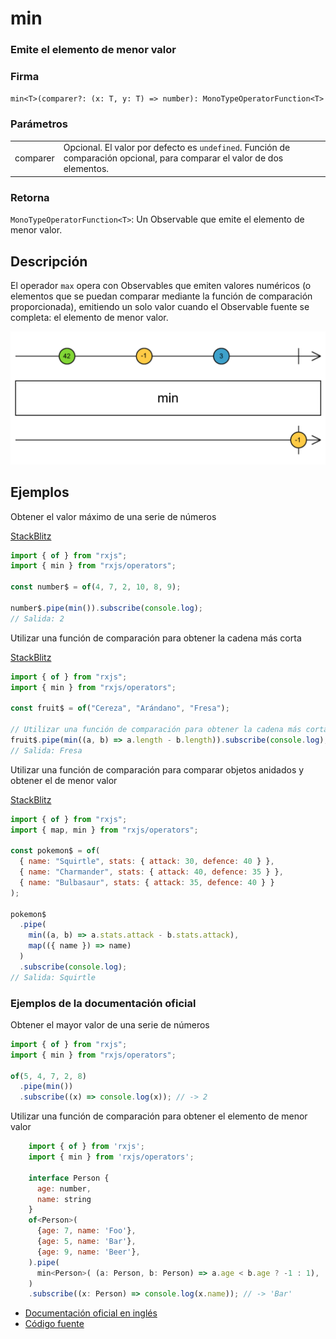 # min

### Emite el elemento de menor valor

### Firma

`min<T>(comparer?: (x: T, y: T) => number): MonoTypeOperatorFunction<T>`

### Parámetros

<table>
<tr><td>comparer</td><td>Opcional. El valor por defecto es <code>undefined</code>.
Función de comparación opcional, para comparar el valor de dos elementos.
</td></tr>
</table>

### Retorna

`MonoTypeOperatorFunction<T>`: Un Observable que emite el elemento de menor valor.

## Descripción

El operador `max` opera con Observables que emiten valores numéricos (o elementos que se puedan comparar mediante la función de comparación proporcionada), emitiendo un solo valor cuando el Observable fuente se completa: el elemento de menor valor.

<img src="assets/images/marble-diagrams/mathematical-aggregate/min.png" alt="Diagrama de canicas del operador min">

## Ejemplos

Obtener el valor máximo de una serie de números

[StackBlitz](https://stackblitz.com/edit/rxjs-min-1?file=index.ts)

```javascript
import { of } from "rxjs";
import { min } from "rxjs/operators";

const number$ = of(4, 7, 2, 10, 8, 9);

number$.pipe(min()).subscribe(console.log);
// Salida: 2
```

Utilizar una función de comparación para obtener la cadena más corta

[StackBlitz](https://stackblitz.com/edit/rxjs-min-2?file=index.ts)

```javascript
import { of } from "rxjs";
import { min } from "rxjs/operators";

const fruit$ = of("Cereza", "Arándano", "Fresa");

// Utilizar una función de comparación para obtener la cadena más corta
fruit$.pipe(min((a, b) => a.length - b.length)).subscribe(console.log);
// Salida: Fresa
```

Utilizar una función de comparación para comparar objetos anidados y obtener el de menor valor

[StackBlitz](https://stackblitz.com/edit/rxjs-min-3?file=index.ts)

```javascript
import { of } from "rxjs";
import { map, min } from "rxjs/operators";

const pokemon$ = of(
  { name: "Squirtle", stats: { attack: 30, defence: 40 } },
  { name: "Charmander", stats: { attack: 40, defence: 35 } },
  { name: "Bulbasaur", stats: { attack: 35, defence: 40 } }
);

pokemon$
  .pipe(
    min((a, b) => a.stats.attack - b.stats.attack),
    map(({ name }) => name)
  )
  .subscribe(console.log);
// Salida: Squirtle
```

### Ejemplos de la documentación oficial

Obtener el mayor valor de una serie de números

```javascript
import { of } from "rxjs";
import { min } from "rxjs/operators";

of(5, 4, 7, 2, 8)
  .pipe(min())
  .subscribe((x) => console.log(x)); // -> 2
```

Utilizar una función de comparación para obtener el elemento de menor valor

```javascript
    import { of } from 'rxjs';
    import { min } from 'rxjs/operators';

    interface Person {
      age: number,
      name: string
    }
    of<Person>(
      {age: 7, name: 'Foo'},
      {age: 5, name: 'Bar'},
      {age: 9, name: 'Beer'},
    ).pipe(
      min<Person>( (a: Person, b: Person) => a.age < b.age ? -1 : 1),
    )
    .subscribe((x: Person) => console.log(x.name)); // -> 'Bar'
```

- [Documentación oficial en inglés](https://rxjs-dev.firebaseapp.com/api/operators/min)
- [Código fuente](https://github.com/ReactiveX/rxjs/blob/master/src/internal/operators/min.ts)
